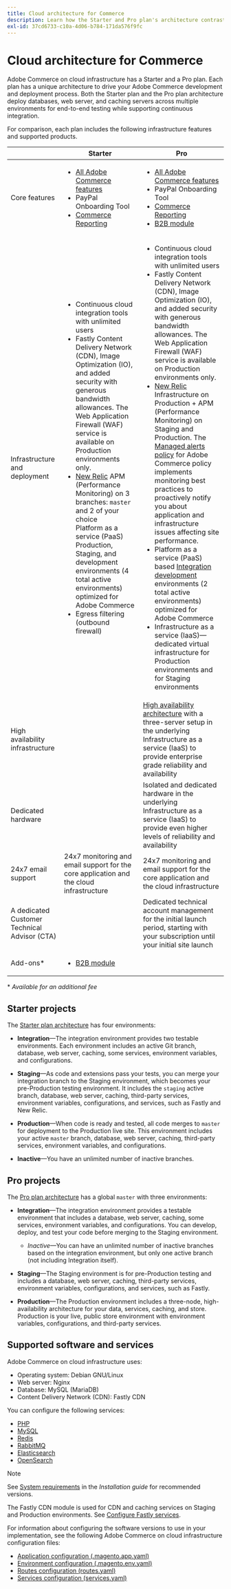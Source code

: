 ```yaml
---
title: Cloud architecture for Commerce
description: Learn how the Starter and Pro plan's architecture contrast for Commerce Cloud.
exl-id: 37cd6733-c10a-4d06-b784-171da576f9fc
---
```

# Cloud architecture for Commerce

Adobe Commerce on cloud infrastructure has a Starter and a Pro plan. Each plan has a unique architecture to drive your Adobe Commerce development and deployment process. Both the Starter plan and the Pro plan architecture deploy databases, web server, and caching servers across multiple environments for end-to-end testing while supporting continuous integration.

For comparison, each plan includes the following infrastructure features and supported products.

|          | Starter             | Pro                |
| -------- | --------------------| ------------------ |
| Core features | <ul><li>[All Adobe Commerce features](https://experienceleague.adobe.com/docs/commerce-operations/release/features.html)</li><li>PayPal Onboarding Tool</li><li>[Commerce Reporting](https://business.adobe.com/products/magento/business-intelligence.html?_ga=2.85288604.442698376.1665067470-1322106587.1655147209)</li></ul> | <ul><li>[All Adobe Commerce features](https://experienceleague.adobe.com/docs/commerce-operations/release/features.html)</li><li>PayPal Onboarding Tool</li><li>[Commerce Reporting](https://business.adobe.com/products/magento/business-intelligence.html?_ga=2.85288604.442698376.1665067470-1322106587.1655147209)</li><li>[B2B module](https://business.adobe.com/products/magento/b2b-ecommerce.html?_ga=2.105948422.442698376.1665067470-1322106587.1655147209)</li></ul> |
| Infrastructure and deployment | <ul><li>Continuous cloud integration tools with unlimited users</li><li>Fastly Content Delivery Network (CDN), Image Optimization (IO), and added security with generous bandwidth allowances. The Web Application Firewall (WAF) service is available on Production environments only.</li><li>[New Relic](../monitor/new-relic.md) APM (Performance Monitoring) on 3 branches: `master` and 2 of your choice<br>Platform as a service (PaaS) Production, Staging, and development environments (4 total active environments) optimized for Adobe Commerce</li><li>Egress filtering (outbound firewall)</li></ul> | <ul><li>Continuous cloud integration tools with unlimited users</li><li>Fastly Content Delivery Network (CDN), Image Optimization (IO), and added security with generous bandwidth allowances. The Web Application Firewall (WAF) service is available on Production environments only.</li><li>[New Relic](../monitor/new-relic.md) Infrastructure on Production + APM (Performance Monitoring) on Staging and Production. The [Managed alerts policy](../monitor/new-relic.md#monitor-performance-with-managed-alerts) for Adobe Commerce policy implements monitoring best practices to proactively notify you about application and infrastructure issues affecting site performance.</li><li>Platform as a service (PaaS) based [Integration development](pro-architecture.md#integration-environment) environments (2 total active environments) optimized for Adobe Commerce</li><li>Infrastructure as a service (IaaS)—dedicated virtual infrastructure for Production environments and for Staging environments</li></ul> |
| High availability infrastructure | | [High availability architecture](pro-architecture.md#redundant-hardware) with a three-server setup in the underlying Infrastructure as a service (IaaS) to provide enterprise grade reliability and availability |
| Dedicated hardware | | Isolated and dedicated hardware in the underlying Infrastructure as a service (IaaS) to provide even higher levels of reliability and availability |
| 24x7 email support | 24x7 monitoring and email support for the core application and the cloud infrastructure | 24x7 monitoring and email support for the core application and the cloud infrastructure |
| A dedicated Customer Technical Advisor (CTA) | | Dedicated technical account management for the initial launch period, starting with your subscription until your initial site launch |
| Add-ons\*| <ul><li>[B2B module](https://business.adobe.com/products/magento/b2b-ecommerce.html)</li></ul> |

\* _Available for an additional fee_

## Starter projects

The [Starter plan architecture](starter-architecture.md) has four environments:

- **Integration**—The integration environment provides two testable environments. Each environment includes an active Git branch, database, web server, caching, some services, environment variables, and configurations.

- **Staging**—As code and extensions pass your tests, you can merge your integration branch to the Staging environment, which becomes your pre-Production testing environment. It includes the `staging` active branch, database, web server, caching, third-party services, environment variables, configurations, and services, such as Fastly and New Relic.

- **Production**—When code is ready and tested, all code merges to `master` for deployment to the Production live site. This environment includes your active `master` branch, database, web server, caching, third-party services, environment variables, and configurations.

- **Inactive**—You have an unlimited number of inactive branches.

## Pro projects

The [Pro plan architecture](pro-architecture.md) has a global `master` with three environments:

- **Integration**—The integration environment provides a testable environment that includes a database, web server, caching, some services, environment variables, and configurations. You can develop, deploy, and test your code before merging to the Staging environment.

    - _Inactive_—You can have an unlimited number of inactive branches based on the integration environment, but only one active branch (not including Integration itself).

- **Staging**—The Staging environment is for pre-Production testing and includes a database, web server, caching, third-party services, environment variables, configurations, and services, such as Fastly.

- **Production**—The Production environment includes a three-node, high-availability architecture for your data, services, caching, and store. Production is your live, public store environment with environment variables, configurations, and third-party services.

## Supported software and services

Adobe Commerce on cloud infrastructure uses:

- Operating system: Debian GNU/Linux
- Web server: Nginx
- Database: MySQL (MariaDB)
- Content Delivery Network (CDN): Fastly CDN

You can configure the following services:

- [PHP](../application/php-settings.md)
- [MySQL](../services/mysql.md)
- [Redis](../services/redis.md)
- [RabbitMQ](../services/rabbitmq.md)
- [Elasticsearch](../services/elasticsearch.md)
- [OpenSearch](../services/opensearch.md)

>[!NOTE]
>
>See [System requirements](https://experienceleague.adobe.com/docs/commerce-operations/installation-guide/system-requirements.html) in the _Installation guide_ for recommended versions.

The Fastly CDN module is used for CDN and caching services on Staging and Production environments. See [Configure Fastly services](../cdn/fastly.md).

For information about configuring the software versions to use in your implementation, see the following Adobe Commerce on cloud infrastructure configuration files:

- [Application configuration (.magento.app.yaml)](../application/configure-app-yaml.md)
- [Environment configuration (.magento.env.yaml)](../environment/configure-env-yaml.md)
- [Routes configuration (routes.yaml)](../routes/routes-yaml.md)
- [Services configuration (services.yaml)](../services/services-yaml.md)
